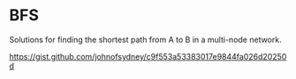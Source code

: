 # BFS

Solutions for finding the shortest path from A to B in a multi-node network.

https://gist.github.com/johnofsydney/c9f553a53383017e9844fa026d20250d
